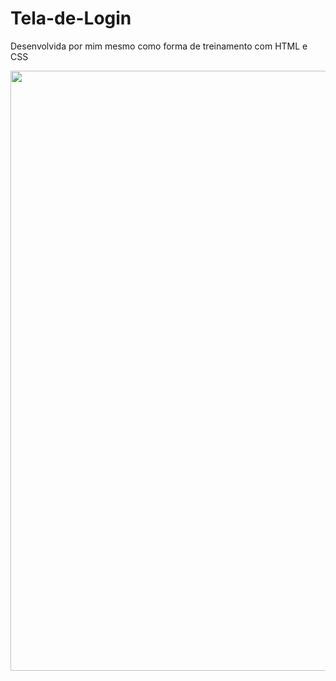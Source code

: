 # Tela-de-Login
Desenvolvida por mim mesmo como forma de treinamento com HTML e CSS

<div align="center">
<img src="https://user-images.githubusercontent.com/78154866/131514304-791ac816-3b29-44bc-b945-301d8395c1af.png" width=960px>
</div>
